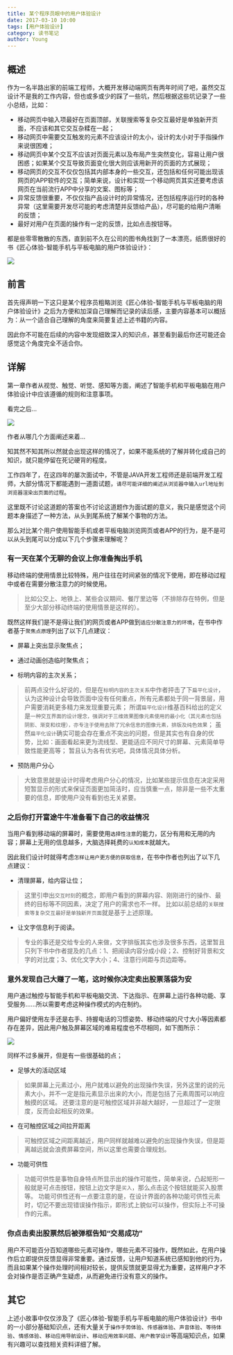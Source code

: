 ```yaml
---
title: 某个程序员眼中的用户体验设计
date: 2017-03-10 10:00
tags: [用户体验设计]
category: 读书笔记
author: Young
---
```


## 概述

作为一名半路出家的前端工程师，大概开发移动端网页有两年时间了吧，虽然交互设计不是我的工作内容，但也或多或少的踩了一些坑，然后根据这些坑记录了一些小总结，比如：

+ 移动网页中输入项最好在页面顶部，关联搜索等复杂交互最好是单独新开页面，不应该和其它交互杂糅在一起；
+ 移动网页中需要交互触发的元素不应该设计的太小，设计的太小对于手指操作来说很困难；
+ 移动网页中某个交互不应该对页面元素以及布局产生突然变化，容易让用户很困惑；如果某个交互导致页面变化很大则应该用新开的页面的方式展现；
+ 移动网页的交互不仅仅包括其内部本身的一些交互，还包括和任何可能出现该网页的APP软件的交互；简单来说，设计和实现一个移动网页其实还要考虑该网页在当前流行APP中分享的文案、图标等；
+ 异常反馈很重要，不仅仅指产品设计时的异常情况，还包括程序运行时的各种异常（这里需要开发尽可能的考虑清楚并反馈给产品），尽可能的给用户清晰的反馈；
+ 最好对用户在页面的操作有一定的反馈，比如点击按钮等。

都是些零零散散的东西，直到前不久在公司的图书角找到了一本漂亮，纸质很好的书《匠心体验-智能手机与平板电脑的用户体验设计》：

<img src="https://raw.githubusercontent.com/newbieYoung/NewbieWebArticles/master/images/understanding-experience-0.jpg">

## 前言

首先得声明一下这只是某个程序员粗略浏览《匠心体验-智能手机与平板电脑的用户体验设计》之后为方便和加深自己理解而记录的读后感，主要内容基本可以概括为：从一个适合自己理解的角度来简要复述上述书籍的内容。

因此你不可能在后续的内容中发现细致深入的知识点，甚至看到最后你还可能还会感觉这个角度完全不适合你。

## 详解

第一章作者从视觉、触觉、听觉、感知等方面，阐述了智能手机和平板电脑在用户体验设计中应该遵循的规则和注意事项。

看完之后...

<img src="https://raw.githubusercontent.com/newbieYoung/NewbieWebArticles/master/images/understanding-experience-1.jpg">

作者从哪几个方面阐述来着...

知其然不知其所以然就会出现这样的情况了，如果不能系统的了解并转化成自己的知识，就只能停留在死记硬背的程度。

工作四年了，在这四年的屡次面试中，不管是JAVA开发工程师还是前端开发工程师，大部分情况下都能遇到一道面试题，`请尽可能详细的阐述从浏览器中输入url地址到浏览器渲染出页面的过程`。

这里既不讨论这道题的答案也不讨论这道题作为面试题的意义，我只是感觉这个问题本身描述了一种方法，从头到尾系统了解某个事物的方法。

那么对比某个用户使用智能手机或者平板电脑浏览网页或者APP的行为，是不是可以从头到尾可以分成以下几个步骤来理解呢？

### 有一天在某个无聊的会议上你准备掏出手机

移动终端的使用情景比较特殊，用户往往在时间紧张的情况下使用，即在移动过程中或者在需要分散注意力的时候使用。

> 比如公交上、地铁上、某些会议期间、餐厅里边等（不排除存在特例，但是至少大部分移动终端的使用情景是这样的）。

既然这样我们是不是得让我们的网页或者APP做到`适应分散注意力的环境`，在书中作者基于`聚焦点原理`列出了以下几点建议：

+ 屏幕上突出显示聚焦点；
+ 通过动画创造临时聚焦点；

+ 标明内容的主次关系；
> 前两点没什么好说的，但是在`标明内容的主次关系`中作者抨击了下`扁平化设计`，认为这种设计会导致页面中没有任何重点，所有元素都处于同一背景层，用户需要消耗更多精力来发现重要元素；
> 所谓`扁平化设计`维基百科给出的定义是`一种交互界面的设计理念，强调对于三维效果图像元素使用的最小化（其元素也包括阴影、渐变和纹理），亦专注于使用去除了冗余信息的图像元素，排版及纯色效果`；
> 虽然`扁平化设计`确实可能会存在重点不突出的问题，但是其实也有自身的优势，比如：画面看起来更为流线型、更能适应不同尺寸的屏幕、元素简单导致性能更高等；
> 暂且认为各有优劣吧，具体情况具体分析。

+ 预防用户分心
> 大致意思就是设计时得考虑用户分心的情况，比如某些提示信息在决定采用短暂显示的形式来保证页面更加简洁时，应当慎重一点，除非是一些不太重要的信息，即使用户没有看到也无关紧要。

### 之后你打开富途牛牛准备看下自己的收益情况

当用户看到移动端的屏幕时，需要使用`选择性注意`的能力，区分有用和无用的内容；屏幕上无用的信息越多，大脑选择耗费的`认知成本`就越大。

因此我们设计时就得考虑`怎样让用户更方便的获取信息`，在书中作者也列出了以下几点建议：

+ 清理屏幕，给内容让位；
> 这里引申出`交互时刻`的概念，即用户看到的屏幕内容、刚刚进行的操作、最终的目标等不同因素，决定了用户的需求也不一样。
> 比如以前总结的`关联搜索等复杂交互最好是单独新开页面`就是基于上述原理。

+ 让文字信息利于阅读。
> 专业的事还是交给专业的人来做，文字排版其实也涉及很多东西，这里暂且只列下书中作者提及的几点：1、把阅读内容分成小段；2、控制好背景和文字的对比度；3、优化文字大小；4、注意行间距与页边距等。

### 意外发现自己大赚了一笔，这时候你决定卖出股票落袋为安

用户通过触控与智能手机和平板电脑交流、下达指示、在屏幕上运行各种功能、享受服务......所以需要考虑这种操作模式的内在制约。

用户偏好使用左手还是右手、持握电话的习惯姿势、移动终端的尺寸大小等因素都存在差异，因此用户触及屏幕区域的难易程度也不尽相同，如下图所示：

<img src="https://raw.githubusercontent.com/newbieYoung/NewbieWebArticles/master/images/understanding-experience-2.jpg">

同样不过多展开，但是有一些很基础的点；

+ 足够大的活动区域
> 如果屏幕上元素过小，用户就难以避免的出现操作失误，另外这里的说的元素大小，并不一定是指元素显示出来的大小，而是包括了元素周围可以响应触摸的区域。
> 还要注意的是可触控区域并非越大越好，一旦超过了一定限度，反而会起相反的效果。

+ 在可触控区域之间拉开距离
> 可触控区域之间距离越近，用户同样就越难以避免的出现操作失误，但是距离越远就会浪费屏幕空间，所以这里也需要合理规划。

+ 功能可供性
> 功能可供性是事物自身特点所显示出的操作可能性，简单来说，凸起矩形一般就是可点击按钮，按钮上边文字是`买入`，那么点击这个按钮就能买入股票等。
> 功能可供性还有一点要注意的是，在设计界面的各种功能可供性元素时，切记不要出现错误操作指示，即形式上貌似可以操作，但实际上不可操作的元素。

### 你点击卖出股票然后被弹框告知“交易成功”

用户不可能百分百知道哪些元素可操作，哪些元素不可操作，既然如此，在用户操作后立即提供反馈显得非常重要。通过反馈，让用户知道系统已感知到他的行为，而且如果某个操作处理时间相对较长，提供反馈就更显得尤为重要，这样用户才不会对操作是否正确产生疑虑，从而避免进行没有意义的操作。

## 其它

上述小故事中仅仅涉及了《匠心体验-智能手机与平板电脑的用户体验设计》书中的一小部分基础知识点，还有大量关于`操作手势体验`、`传感器体验`、`声音体验`、`等待体验`、`情感体验`、`移动应用导航设计`、`移动应用效率问题`、`用户教学设计`等高端知识点，如果有兴趣可以查找相关资料详细了解。





